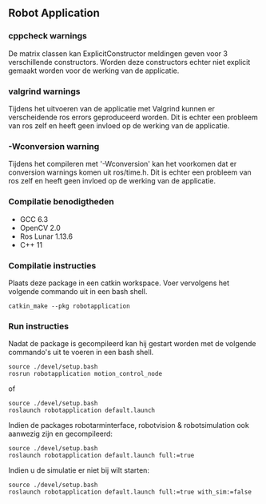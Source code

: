 ## Robot Application ##

### cppcheck warnings ###
De matrix classen kan ExplicitConstructor meldingen geven voor 3 verschillende constructors. Worden deze constructors echter niet explicit gemaakt worden voor de werking van de applicatie.

### valgrind warnings ###
Tijdens het uitvoeren van de applicatie met Valgrind kunnen er verscheidende ros errors geproduceerd worden. Dit is echter een probleem van ros zelf en heeft geen invloed op de werking van de applicatie.

### -Wconversion warning ###
Tijdens het compileren met '-Wconversion' kan het voorkomen dat er conversion warnings komen uit ros/time.h. Dit is echter een probleem van ros zelf en heeft geen invloed op de werking van de applicatie.

### Compilatie benodigtheden ###

- GCC 6.3
- OpenCV 2.0
- Ros Lunar 1.13.6
- C++ 11

### Compilatie instructies ###

Plaats deze package in een catkin workspace.
Voer vervolgens het volgende commando uit in een bash shell.

```
catkin_make --pkg robotapplication
```

### Run instructies ###
Nadat de package is gecompileerd kan hij gestart worden met de volgende commando's uit te voeren in een bash shell.

```
source ./devel/setup.bash
rosrun robotapplication motion_control_node
```

of

```
source ./devel/setup.bash
roslaunch robotapplication default.launch
```

Indien de packages robotarminterface, robotvision & robotsimulation ook aanwezig zijn en gecompileerd:

```
source ./devel/setup.bash
roslaunch robotapplication default.launch full:=true
```

Indien u de simulatie er niet bij wilt starten:

```
source ./devel/setup.bash
roslaunch robotapplication default.launch full:=true with_sim:=false
```